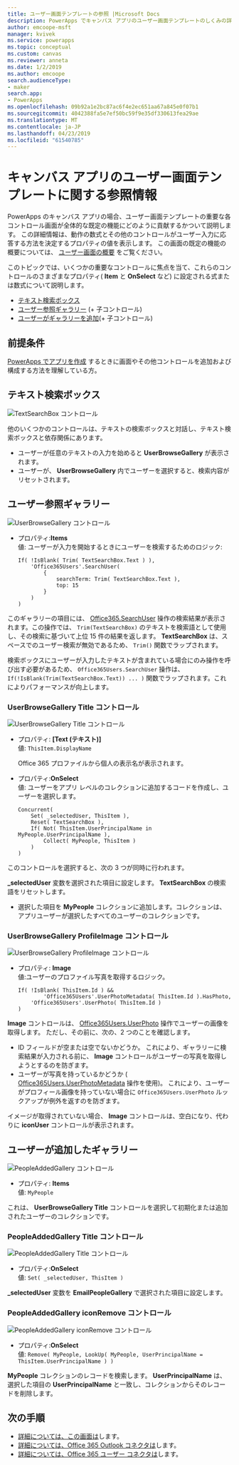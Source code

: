 ```yaml
---
title: ユーザー画面テンプレートの参照 |Microsoft Docs
description: PowerApps でキャンバス アプリのユーザー画面テンプレートのしくみの詳細を理解します。
author: emcoope-msft
manager: kvivek
ms.service: powerapps
ms.topic: conceptual
ms.custom: canvas
ms.reviewer: anneta
ms.date: 1/2/2019
ms.author: emcoope
search.audienceType:
- maker
search.app:
- PowerApps
ms.openlocfilehash: 09b92a1e2bc87ac6f4e2ec651aa67a845e0f07b1
ms.sourcegitcommit: 4042388fa5e7ef50bc59f9e35df330613fea29ae
ms.translationtype: MT
ms.contentlocale: ja-JP
ms.lasthandoff: 04/23/2019
ms.locfileid: "61540785"
---
```

# <a name="reference-information-about-the-people-screen-template-for-canvas-apps"></a>キャンバス アプリのユーザー画面テンプレートに関する参照情報

PowerApps のキャンバス アプリの場合、ユーザー画面テンプレートの重要な各コントロール画面が全体的な既定の機能にどのように貢献するかついて説明します。 この詳細情報は、動作の数式とその他のコントロールがユーザー入力に応答する方法を決定するプロパティの値を表示します。 この画面の既定の機能の概要については、 [ユーザー画面の概要](people-screen-overview.md) をご覧ください。

このトピックでは、いくつかの重要なコントロールに焦点を当て、これらのコントロールのさまざまなプロパティ( **Item** と **OnSelect** など) に設定される式または数式について説明します。

* [テキスト検索ボックス](#text-search-box)
* [ユーザー参照ギャラリー](#user-browse-gallery) (+ 子コントロール)
* [ユーザーがギャラリーを追加](#people-added-gallery)(+ 子コントロール)

## <a name="prerequisite"></a>前提条件

[PowerApps でアプリを作成](../data-platform-create-app-scratch.md) するときに画面やその他コントロールを追加および構成する方法を理解している方。

## <a name="text-search-box"></a>テキスト検索ボックス

![TextSearchBox コントロール](media/people-screen/people-search-box.png)

他のいくつかのコントロールは、テキストの検索ボックスと対話し、テキスト検索ボックスと依存関係にあります。

* ユーザーが任意のテキストの入力を始めると **UserBrowseGallery** が表示されます。
* ユーザーが、 **UserBrowseGallery** 内でユーザーを選択すると、検索内容がリセットされます。

## <a name="user-browse-gallery"></a>ユーザー参照ギャラリー

![UserBrowseGallery コントロール](media/people-screen/people-browse-gall.png)

* プロパティ:**Items**<br>
    値: ユーザーが入力を開始するときにユーザーを検索するためのロジック:
    
    ```powerapps-dot
    If( !IsBlank( Trim( TextSearchBox.Text ) ), 
        'Office365Users'.SearchUser(
            {
                searchTerm: Trim( TextSearchBox.Text ), 
                top: 15
            }
        )
    )
    ```
    

このギャラリーの項目には、 [Office365.SearchUser](https://docs.microsoft.com/connectors/office365users/#searchuser) 操作の検索結果が表示されます。この操作では、 `Trim(TextSearchBox)` のテキストを検索語として使用し、その検索に基づいて上位 15 件の結果を返します。  **TextSearchBox** は、スペースでのユーザー検索が無効であるため、 `Trim()` 関数でラップされます。

検索ボックスにユーザーが入力したテキストが含まれている場合にのみ操作を呼び出す必要があるため、 `Office365Users.SearchUser` 操作は、 `If(!IsBlank(Trim(TextSearchBox.Text)) ... )` 関数でラップされます。これによりパフォーマンスが向上します。


### <a name="userbrowsegallery-title-control"></a>UserBrowseGallery Title コントロール

![UserBrowseGallery Title コントロール](media/people-screen/people-browse-gall-title.png)

* プロパティ: **[Text (テキスト)]**<br>値: `ThisItem.DisplayName`

  Office 365 プロファイルから個人の表示名が表示されます。

* プロパティ:**OnSelect**<br>
    値: ユーザーをアプリ レベルのコレクションに追加するコードを作成し、ユーザーを選択します。

    ```powerapps-dot
    Concurrent(
        Set( _selectedUser, ThisItem ),
        Reset( TextSearchBox ),
        If( Not( ThisItem.UserPrincipalName in MyPeople.UserPrincipalName ), 
            Collect( MyPeople, ThisItem )
        )
    )
    ```
このコントロールを選択すると、次の 3 つが同時に行われます。


   **\_selectedUser** 変数を選択された項目に設定します。
   **TextSearchBox** の検索語をリセットします。
   * 選択した項目を **MyPeople** コレクションに追加します。コレクションは、アプリユーザーが選択したすべてのユーザーのコレクションです。


### <a name="userbrowsegallery-profileimage-control"></a>UserBrowseGallery ProfileImage コントロール

![UserBrowseGallery ProfileImage コントロール](media/people-screen/people-browse-gall-image.png)

* プロパティ: **Image**<br>
    値:ユーザーのプロファイル写真を取得するロジック。

    ```powerapps-dot
    If( !IsBlank( ThisItem.Id ) && 
            'Office365Users'.UserPhotoMetadata( ThisItem.Id ).HasPhoto,
        'Office365Users'.UserPhoto( ThisItem.Id )
    )
    ```

**Image** コントロールは、 [Office365Users.UserPhoto](https://docs.microsoft.com/connectors/office365users/#get-user-photo--v1-) 操作でユーザーの画像を取得します。 ただし、その前に、次の、2 つのことを確認します。
  
   * ID フィールドが空または空でないかどうか。 これにより、ギャラリーに検索結果が入力される前に、 **Image** コントロールがユーザーの写真を取得しようとするのを防ぎます。
   * ユーザーが写真を持っているかどうか ( [Office365Users.UserPhotoMetadata](https://docs.microsoft.com/connectors/office365users/#get-user-photo-metadata) 操作を使用)。 これにより、ユーザーがプロフィール画像を持っていない場合に `Office365Users.UserPhoto` ルックアップが例外を返すのを防ぎます。

イメージが取得されていない場合、 **Image** コントロールは、空白になり、代わりに **iconUser** コントロールが表示されます。

## <a name="people-added-gallery"></a>ユーザーが追加したギャラリー

![PeopleAddedGallery コントロール](media/people-screen/people-people-gall.png)

* プロパティ: **Items**<br>
    値: `MyPeople`

これは、 **UserBrowseGallery Title** コントロールを選択して初期化または追加されたユーザーのコレクションです。

### <a name="peopleaddedgallery-title-control"></a>PeopleAddedGallery Title コントロール

![PeopleAddedGallery Title コントロール](media/people-screen/people-people-gall-title.png)

* プロパティ:**OnSelect**<br>
    値: `Set( _selectedUser, ThisItem )`

**_selectedUser** 変数を **EmailPeopleGallery** で選択された項目に設定します。

### <a name="peopleaddedgallery-iconremove-control"></a>PeopleAddedGallery iconRemove コントロール

![PeopleAddedGallery iconRemove コントロール](media/people-screen/people-people-gall-delete.png)

* プロパティ:**OnSelect**<br>
    値: `Remove( MyPeople, LookUp( MyPeople, UserPrincipalName = ThisItem.UserPrincipalName ) )`

**MyPeople** コレクションのレコードを検索します。 **UserPrincipalName** は、選択した項目の **UserPrincipalName** と一致し、コレクションからそのレコードを削除します。

## <a name="next-steps"></a>次の手順

* [詳細については、この画面は](./people-screen-overview.md)します。
* [詳細については、Office 365 Outlook コネクタは](../connections/connection-office365-outlook.md)します。
* [詳細については、Office 365 ユーザー コネクタは](../connections/connection-office365-users.md)します。
